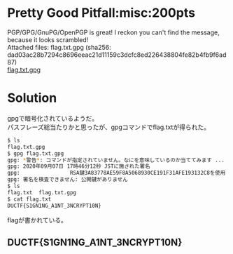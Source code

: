 # Pretty Good Pitfall:misc:200pts
PGP/GPG/GnuPG/OpenPGP is great! I reckon you can't find the message, because it looks scrambled!  
Attached files: flag.txt.gpg (sha256: dad03ac28b7294c8696eeac21d11159c3dcfc8ed226438804fe82b4fb9f6ad87)  
[flag.txt.gpg](flag.txt.gpg)  

# Solution
gpgで暗号化されているようだ。  
パスフレーズ総当たりかと思ったが、gpgコマンドでflag.txtが得られた。  
```bash
$ ls
flag.txt.gpg
$ gpg flag.txt.gpg
gpg: *警告*: コマンドが指定されていません。なにを意味しているのか当ててみます ...
gpg: 2020年09月07日 17時46分12秒 JSTに施された署名
gpg:                RSA鍵3A83778AE59F8A5068930CE191F31AFE193132C8を使用
gpg: 署名を検査できません: 公開鍵がありません
$ ls
flag.txt  flag.txt.gpg
$ cat flag.txt
DUCTF{S1GN1NG_A1NT_3NCRYPT10N}
```
flagが書かれている。  

## DUCTF{S1GN1NG_A1NT_3NCRYPT10N}